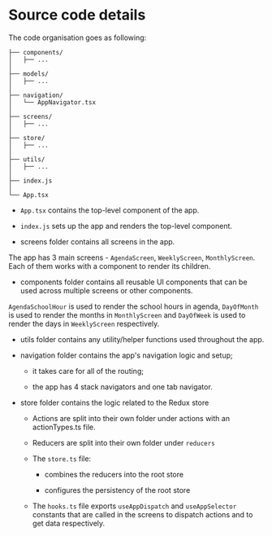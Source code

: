 # Source code details

The code organisation goes as following:

```
├── components/
│   ├── ...
│       
├── models/
│   ├── ...
│   
├── navigation/
│   └── AppNavigator.tsx
│   
├── screens/
│   ├── ...
│   
├── store/
│   ├── ...
│   
├── utils/
│   ├── ...
│   
├── index.js
│   
└── App.tsx
```

- `App.tsx` contains the top-level component of the app.

- `index.js` sets up the app and renders the top-level component.

- screens folder contains all screens in the app.

The app has 3 main screens - `AgendaScreen`, `WeeklyScreen`, `MonthlyScreen`. Each of them works with a component to render its children.

- components folder contains all reusable UI components that can be used across multiple screens or other components.

`AgendaSchoolHour` is used to render the school hours in agenda, `DayOfMonth` is used to render the months in `MonthlyScreen` and `DayOfWeek` is used to render the days in `WeeklyScreen` respectively.

- utils folder contains any utility/helper functions used throughout the app.

- navigation folder contains the app's navigation logic and setup;

  - it takes care for all of the routing;

  - the app has 4 stack navigators and one tab navigator.

- store folder contains the logic related to the Redux store

  - Actions are split into their own folder under actions with an actionTypes.ts file.

  - Reducers are split into their own folder under `reducers`

  - The `store.ts` file:

    - combines the reducers into the root store

    - configures the persistency of the root store

  - The `hooks.ts` file exports `useAppDispatch` and `useAppSelector` constants that are called in the screens to dispatch actions and to get data respectively.
